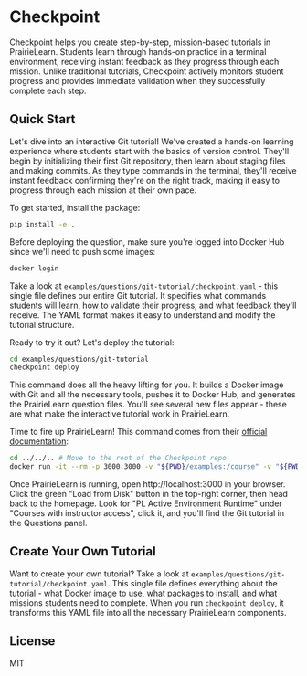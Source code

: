 # Checkpoint

Checkpoint helps you create step-by-step, mission-based tutorials in PrairieLearn. Students learn through hands-on practice in a terminal environment, receiving instant feedback as they progress through each mission. Unlike traditional tutorials, Checkpoint actively monitors student progress and provides immediate validation when they successfully complete each step.

## Quick Start

Let's dive into an interactive Git tutorial! We've created a hands-on learning experience where students start with the basics of version control. They'll begin by initializing their first Git repository, then learn about staging files and making commits. As they type commands in the terminal, they'll receive instant feedback confirming they're on the right track, making it easy to progress through each mission at their own pace.

To get started, install the package:

```bash
pip install -e .
```

Before deploying the question, make sure you're logged into Docker Hub since we'll need to push some images:

```bash
docker login
```

Take a look at `examples/questions/git-tutorial/checkpoint.yaml` - this single file defines our entire Git tutorial. It specifies what commands students will learn, how to validate their progress, and what feedback they'll receive. The YAML format makes it easy to understand and modify the tutorial structure.

Ready to try it out? Let's deploy the tutorial:

```bash
cd examples/questions/git-tutorial
checkpoint deploy
```

This command does all the heavy lifting for you. It builds a Docker image with Git and all the necessary tools, pushes it to Docker Hub, and generates the PrairieLearn question files. You'll see several new files appear - these are what make the interactive tutorial work in PrairieLearn.

Time to fire up PrairieLearn! This command comes from their [official documentation](https://prairielearn.readthedocs.io/en/latest/installing/#running-docker-with-the-extended-features):

```bash
cd ../../.. # Move to the root of the Checkpoint repo
docker run -it --rm -p 3000:3000 -v "${PWD}/examples:/course" -v "${PWD}/examples/pl_ag_jobs:/jobs" -e HOST_JOBS_DIR="${PWD}/examples/pl_ag_jobs" -v /var/run/docker.sock:/var/run/docker.sock --platform linux/amd64 --add-host=host.docker.internal:172.17.0.1 prairielearn/prairielearn
```

Once PrairieLearn is running, open http://localhost:3000 in your browser. Click the green "Load from Disk" button in the top-right corner, then head back to the homepage. Look for "PL Active Environment Runtime" under "Courses with instructor access", click it, and you'll find the Git tutorial in the Questions panel.

## Create Your Own Tutorial

Want to create your own tutorial? Take a look at `examples/questions/git-tutorial/checkpoint.yaml`. This single file defines everything about the tutorial - what Docker image to use, what packages to install, and what missions students need to complete. When you run `checkpoint deploy`, it transforms this YAML file into all the necessary PrairieLearn components.

## License

MIT